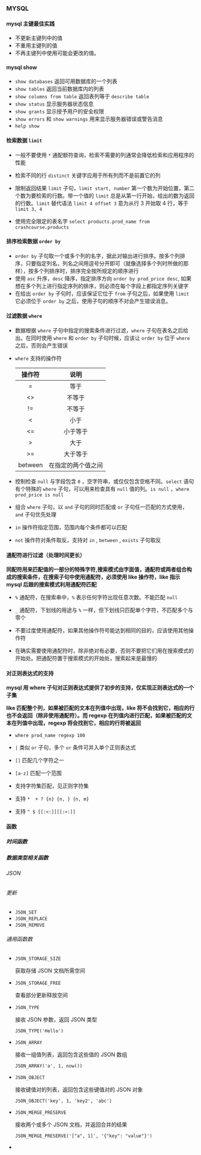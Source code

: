 ### MYSQL

#### mysql 主键最佳实践

* 不更新主键列中的值
* 不重用主键列的值
* 不再主键列中使用可能会更改的值。

#### mysql show 

* `show databases`  返回可用数据库的一个列表
* `show tables` 返回当前数据库内的列表
* `show columns from table`  返回表列等于 `describe table`
* `show status` 显示服务器状态信息
* `show grants` 显示授予用户的安全权限
* `show errors` 和 `show warnings` 用来显示服务器错误或警告消息
* `help show`

#### 检索数据 `limit`

* 一般不要使用 `*` 通配额符查询，检索不需要的列通常会降低检索和应用程序的性能

* 检索不同的行 `distinct` 关键字应用于所有列而不是前置它的列
* 限制返回结果 `limit` 子句，`limit start, number` 第一个数为开始位置，第二个数为要检索的行数。带一个值的 `limit` 总是从第一行开始，给出的数为返回的行数。`limit` 替代语法 `limit 4 offset 3` 意为从行 3 开始取 4 行，等于 `limit 3, 4`
* 使用完全限定的表名字 `select products.prod_name from crashcourse.products`

#### 排序检索数据 `order by`

* `order by` 子句取一个或多个列的名字，据此对输出进行排序。按多个列排序，只要指定列名，列名之间用逗号分开即可（就像选择多个列时所做的那样），按多个列排序时，排序完全按所规定的顺序进行
* 使用 `asc` 升序，`desc` 降序，指定排序方向 `order by prod_price desc`, 如果想在多个列上进行指定序列的排序，则必须在每个字段上都指定序列关键字
* 在给出 `order by` 子句时，应该保证它位于 `from` 子句之后，如果使用 `limit` 它必须位于 `order by` 之后，使用子句的顺序不对会产生错误消息。

#### 过滤数据 `where`

* 数据根据 `where` 子句中指定的搜索条件进行过滤，`where` 子句在表名之后给出。在同时使用 `where` 和 `order by` 子句时候，应该让 `order by` 位于 `where` 之后，否则会产生错误

* `where` 支持的操作符

  | 操作符  |        说明        |
  | :-----: | :----------------: |
  |    =    |        等于        |
  |   <>    |       不等于       |
  |   !=    |       不等于       |
  |    <    |        小于        |
  |   <=    |      小于等于      |
  |    >    |        大于        |
  |   >=    |      大于等于      |
  | between | 在指定的两个值之间 |

* 控制检查 `null` 与字段包含 `0` ，空字符串，或仅仅包含空格不同。`select` 语句有个特殊的 `where` 子句，可以用来检查具有 `null` 值的列。`is null` ，`where prod_price is null`

* 组合 `where` 子句，以 `and` 子句的同时匹配或 `or` 子句任一匹配的方式使用，`and` 子句优先处理

* `in` 操作符指定范围，范围内每个条件都可以匹配
* `not` 操作符对条件取反，支持对 `in` , `between` , `exists` 子句取反

#### 通配符进行过滤（处理时间更长）

**同配符用来匹配值的一部分的特殊字符,搜索模式由字面值，通配符或两者组合构成的搜索条件，在搜索子句中使用通配符，必须使用 like 操作符，like 指示 mysql 后跟的搜索模式利用通配符匹配**

* `%` 通配符，在搜索串中，`%` 表示任何字符出现任意次数。不能匹配 `null`
* `_` 通配符，下划线的用途与 `%` 一样，但下划线只匹配单个字符，不匹配多个与零个

* 不要过度使用通配符，如果其他操作符号能达到相同的目的，应该使用其他操作符
* 在确实需要使用通配符时，除非绝对有必要，否则不要把它们用在搜索模式的开始处。把通配符置于搜索模式的开始处，搜索起来是最慢的

#### 对正则表达式的支持

**mysql 用 where 子句对正则表达式提供了初步的支持，仅实现正则表达式的一个子集**

**like 匹配整个列，如果被匹配的文本在列值中出现，like 将不会找到它，相应的行也不会返回（除非使用通配符）。而 regexp 在列值内进行匹配，如果被匹配的文本在列值中出现，regexp 将会找到它，相应的行将被返回**

* `where prod_name regexp 100` 

* `|`  类似 `or` 子句，多个 `or` 条件可并入单个正则表达式

* `[]` 匹配几个字符之一

* `[a-z]` 匹配一个范围

* 支持字符集匹配，见正则字符集

* 支持 `*  + ? {n} {n, } {n, m}` 

* 支持 `^ $ [[:<:]][[:>:]]` 

#### 函数

##### 时间函数

##### 数据类型相关函数

###### JSON

###### 更新

*   `JSON_SET`
*   `JSON_REPLACE`
*   `JSON_REMOVE`

###### 通用函数数

*   `JSON_STORAGE_SIZE`

    获取存储 JSON 文档所需空间

*   `JSON_STORAGE_FREE`

    查看部分更新释放空间

*   `JSON_TYPE`

    接收 JSON 参数，返回 JSON 类型

    ```mysql
    JSON_TYPE('Hello')
    ```

*   `JSON_ARRAY`

    接收一组值列表，返回包含这些值的 JSON 数组

    ```mysql
    JSON_ARRAY('a', 1, now())
    ```

*   `JSON_OBJECT`

    接收键值对的列表，返回包含这些键值对的 JSON 对象

    ```mysql
    JSON_OBJECT('key', 1, 'key2', 'abc')
    ```

*   `JSON_MERGE_PRESERVE`

    接收两个或多个 JSON 文档，并返回合并的结果

    ```mysql
    JSON_MERGE_PRESERVE('["a", 1]', '{"key": "value"}')
    ```

    

*   